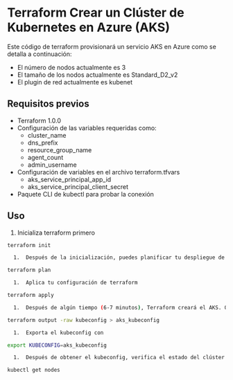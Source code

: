 # Terraform Crear un Clúster de Kubernetes en Azure (AKS)

Este código de terraform provisionará un servicio AKS en Azure como se detalla a continuación:
* El número de nodos actualmente es 3
* El tamaño de los nodos actualmente es Standard_D2_v2
* El plugin de red actualmente es kubenet

## Requisitos previos

* Terraform 1.0.0
* Configuración de las variables requeridas como:
  - cluster_name
  - dns_prefix
  - resource_group_name
  - agent_count
  - admin_username
* Configuración de variables en el archivo terraform.tfvars
  - aks_service_principal_app_id
  - aks_service_principal_client_secret
* Paquete CLI de kubectl para probar la conexión

## Uso

1. Inicializa terraform primero
  ```bash
  terraform init

	1.	Después de la inicialización, puedes planificar tu despliegue de terraform.

terraform plan

	1.	Aplica tu configuración de terraform

terraform apply

	1.	Después de algún tiempo (6-7 minutos), Terraform creará el AKS. Obtén el kubeconfig con

terraform output -raw kubeconfig > aks_kubeconfig

	1.	Exporta el kubeconfig con

export KUBECONFIG=aks_kubeconfig

	1.	Después de obtener el kubeconfig, verifica el estado del clúster con

kubectl get nodes

